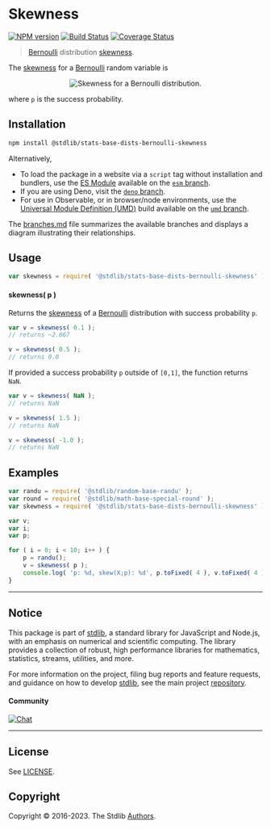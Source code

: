 <!--

@license Apache-2.0

Copyright (c) 2018 The Stdlib Authors.

Licensed under the Apache License, Version 2.0 (the "License");
you may not use this file except in compliance with the License.
You may obtain a copy of the License at

   http://www.apache.org/licenses/LICENSE-2.0

Unless required by applicable law or agreed to in writing, software
distributed under the License is distributed on an "AS IS" BASIS,
WITHOUT WARRANTIES OR CONDITIONS OF ANY KIND, either express or implied.
See the License for the specific language governing permissions and
limitations under the License.

-->

# Skewness

[![NPM version][npm-image]][npm-url] [![Build Status][test-image]][test-url] [![Coverage Status][coverage-image]][coverage-url] <!-- [![dependencies][dependencies-image]][dependencies-url] -->

> [Bernoulli][bernoulli-distribution] distribution [skewness][skewness].

<!-- Section to include introductory text. Make sure to keep an empty line after the intro `section` element and another before the `/section` close. -->

<section class="intro">

The [skewness][skewness] for a [Bernoulli][bernoulli-distribution] random variable is

<!-- <equation class="equation" label="eq:bernoulli_skewness" align="center" raw="\operatorname{skew}\left( X \right) = \frac{1-2p}{\sqrt{p(1-p)}}" alt="Skewness for a Bernoulli distribution."> -->

<div class="equation" align="center" data-raw-text="\operatorname{skew}\left( X \right) = \frac{1-2p}{\sqrt{p(1-p)}}" data-equation="eq:bernoulli_skewness">
    <img src="https://cdn.jsdelivr.net/gh/stdlib-js/stdlib@591cf9d5c3a0cd3c1ceec961e5c49d73a68374cb/lib/node_modules/@stdlib/stats/base/dists/bernoulli/skewness/docs/img/equation_bernoulli_skewness.svg" alt="Skewness for a Bernoulli distribution.">
    <br>
</div>

<!-- </equation> -->

where `p` is the success probability.

</section>

<!-- /.intro -->

<!-- Package usage documentation. -->

<section class="installation">

## Installation

```bash
npm install @stdlib/stats-base-dists-bernoulli-skewness
```

Alternatively,

-   To load the package in a website via a `script` tag without installation and bundlers, use the [ES Module][es-module] available on the [`esm` branch][esm-url].
-   If you are using Deno, visit the [`deno` branch][deno-url].
-   For use in Observable, or in browser/node environments, use the [Universal Module Definition (UMD)][umd] build available on the [`umd` branch][umd-url].

The [branches.md][branches-url] file summarizes the available branches and displays a diagram illustrating their relationships.

</section>

<section class="usage">

## Usage

```javascript
var skewness = require( '@stdlib/stats-base-dists-bernoulli-skewness' );
```

#### skewness( p )

Returns the [skewness][skewness] of a [Bernoulli][bernoulli-distribution] distribution with success probability `p`.

```javascript
var v = skewness( 0.1 );
// returns ~2.667

v = skewness( 0.5 );
// returns 0.0
```

If provided a success probability `p` outside of `[0,1]`, the function returns `NaN`.

```javascript
var v = skewness( NaN );
// returns NaN

v = skewness( 1.5 );
// returns NaN

v = skewness( -1.0 );
// returns NaN
```

</section>

<!-- /.usage -->

<!-- Package usage notes. Make sure to keep an empty line after the `section` element and another before the `/section` close. -->

<section class="notes">

</section>

<!-- /.notes -->

<!-- Package usage examples. -->

<section class="examples">

## Examples

<!-- eslint no-undef: "error" -->

```javascript
var randu = require( '@stdlib/random-base-randu' );
var round = require( '@stdlib/math-base-special-round' );
var skewness = require( '@stdlib/stats-base-dists-bernoulli-skewness' );

var v;
var i;
var p;

for ( i = 0; i < 10; i++ ) {
    p = randu();
    v = skewness( p );
    console.log( 'p: %d, skew(X;p): %d', p.toFixed( 4 ), v.toFixed( 4 ) );
}
```

</section>

<!-- /.examples -->

<!-- Section to include cited references. If references are included, add a horizontal rule *before* the section. Make sure to keep an empty line after the `section` element and another before the `/section` close. -->

<section class="references">

</section>

<!-- /.references -->

<!-- Section for related `stdlib` packages. Do not manually edit this section, as it is automatically populated. -->

<section class="related">

</section>

<!-- /.related -->

<!-- Section for all links. Make sure to keep an empty line after the `section` element and another before the `/section` close. -->


<section class="main-repo" >

* * *

## Notice

This package is part of [stdlib][stdlib], a standard library for JavaScript and Node.js, with an emphasis on numerical and scientific computing. The library provides a collection of robust, high performance libraries for mathematics, statistics, streams, utilities, and more.

For more information on the project, filing bug reports and feature requests, and guidance on how to develop [stdlib][stdlib], see the main project [repository][stdlib].

#### Community

[![Chat][chat-image]][chat-url]

---

## License

See [LICENSE][stdlib-license].


## Copyright

Copyright &copy; 2016-2023. The Stdlib [Authors][stdlib-authors].

</section>

<!-- /.stdlib -->

<!-- Section for all links. Make sure to keep an empty line after the `section` element and another before the `/section` close. -->

<section class="links">

[npm-image]: http://img.shields.io/npm/v/@stdlib/stats-base-dists-bernoulli-skewness.svg
[npm-url]: https://npmjs.org/package/@stdlib/stats-base-dists-bernoulli-skewness

[test-image]: https://github.com/stdlib-js/stats-base-dists-bernoulli-skewness/actions/workflows/test.yml/badge.svg?branch=main
[test-url]: https://github.com/stdlib-js/stats-base-dists-bernoulli-skewness/actions/workflows/test.yml?query=branch:main

[coverage-image]: https://img.shields.io/codecov/c/github/stdlib-js/stats-base-dists-bernoulli-skewness/main.svg
[coverage-url]: https://codecov.io/github/stdlib-js/stats-base-dists-bernoulli-skewness?branch=main

<!--

[dependencies-image]: https://img.shields.io/david/stdlib-js/stats-base-dists-bernoulli-skewness.svg
[dependencies-url]: https://david-dm.org/stdlib-js/stats-base-dists-bernoulli-skewness/main

-->

[chat-image]: https://img.shields.io/gitter/room/stdlib-js/stdlib.svg
[chat-url]: https://gitter.im/stdlib-js/stdlib/

[stdlib]: https://github.com/stdlib-js/stdlib

[stdlib-authors]: https://github.com/stdlib-js/stdlib/graphs/contributors

[umd]: https://github.com/umdjs/umd
[es-module]: https://developer.mozilla.org/en-US/docs/Web/JavaScript/Guide/Modules

[deno-url]: https://github.com/stdlib-js/stats-base-dists-bernoulli-skewness/tree/deno
[umd-url]: https://github.com/stdlib-js/stats-base-dists-bernoulli-skewness/tree/umd
[esm-url]: https://github.com/stdlib-js/stats-base-dists-bernoulli-skewness/tree/esm
[branches-url]: https://github.com/stdlib-js/stats-base-dists-bernoulli-skewness/blob/main/branches.md

[stdlib-license]: https://raw.githubusercontent.com/stdlib-js/stats-base-dists-bernoulli-skewness/main/LICENSE

[bernoulli-distribution]: https://en.wikipedia.org/wiki/Bernoulli_distribution

[skewness]: https://en.wikipedia.org/wiki/Skewness

</section>

<!-- /.links -->
